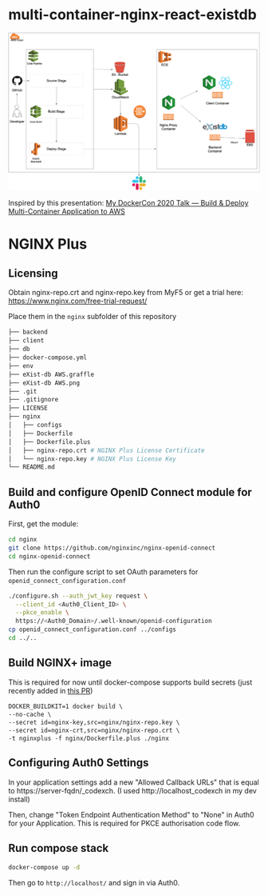 # multi-container-nginx-react-existdb

![eXist-db%20AWS.png](eXist-db%20AWS.png)

Inspired by this presentation: [My DockerCon 2020 Talk — Build & Deploy Multi-Container Application to AWS](https://medium.com/@outlier.developer/my-dockercon-2020-talk-build-deploy-multi-container-application-to-aws-af64cc5e190d)

# NGINX Plus

## Licensing
Obtain nginx-repo.crt and nginx-repo.key from MyF5 or get a trial here: https://www.nginx.com/free-trial-request/

Place them in the `nginx` subfolder of this repository

```bash
├── backend
├── client
├── db
├── docker-compose.yml
├── env
├── eXist-db AWS.graffle
├── eXist-db AWS.png
├── .git
├── .gitignore
├── LICENSE
├── nginx
│   ├── configs
│   ├── Dockerfile
│   ├── Dockerfile.plus
│   ├── nginx-repo.crt # NGINX Plus License Certificate
│   └── nginx-repo.key # NGINX Plus License Key
└── README.md
```

## Build and configure OpenID Connect module for Auth0

First, get the module:

```bash
cd nginx
git clone https://github.com/nginxinc/nginx-openid-connect
cd nginx-openid-connect 
```

Then run the configure script to set OAuth parameters for `openid_connect_configuration.conf`
```bash
./configure.sh --auth_jwt_key request \
  --client_id <Auth0_Client_ID> \
  --pkce_enable \
  https://<Auth0_Domain>/.well-known/openid-configuration
cp openid_connect_configuration.conf ../configs
cd ../..
```

## Build NGINX+ image
This is required for now until docker-compose supports build secrets (just recently added in [this PR](https://github.com/docker/compose/pull/9386))
```
DOCKER_BUILDKIT=1 docker build \
--no-cache \
--secret id=nginx-key,src=nginx/nginx-repo.key \
--secret id=nginx-crt,src=nginx/nginx-repo.crt \
-t nginxplus -f nginx/Dockerfile.plus ./nginx 
```

## Configuring Auth0 Settings
In your application settings add a new "Allowed Callback URLs" that is equal to https://server-fqdn/_codexch. (I used http://localhost_codexch in my dev install)

Then, change "Token Endpoint Authentication Method" to "None" in Auth0 for your Application. This is required for PKCE authorisation code flow.

## Run compose stack
```bash
docker-compose up -d
```
Then go to `http://localhost/` and sign in via Auth0.